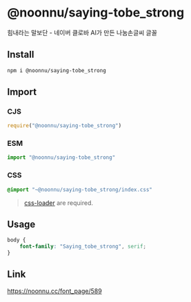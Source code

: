 # @noonnu/saying-tobe_strong
힘내라는 말보단 - 네이버 클로바 AI가 만든 나눔손글씨 글꼴

## Install
```sh
npm i @noonnu/saying-tobe_strong
```
## Import
### CJS
```js
require("@noonnu/saying-tobe_strong")
```
### ESM
```js
import "@noonnu/saying-tobe_strong"
```
### CSS 
```css
@import "~@noonnu/saying-tobe_strong/index.css"
```
> [css-loader](https://github.com/webpack-contrib/css-loader) are required.

## Usage
```css
body {
    font-family: "Saying_tobe_strong", serif;
}
```

## Link
https://noonnu.cc/font_page/589